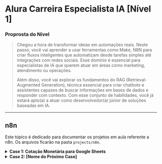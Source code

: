 # Alura Carreira Especialista IA [Nível 1]

### Proprosta do Nível
> Chegou a hora de transformar ideias em automações reais. Neste passo, você vai aprender a usar ferramentas como Make, N8N para criar fluxos inteligentes que automatizam desde tarefas simples até integrações com redes sociais. Esse domínio é essencial para especialistas de IA que querem atuar em áreas como marketing, atendimento ou operações.
>
> Além disso, você vai explorar os fundamentos do RAG (Retrieval-Augmented Generation), técnica essencial para criar chatbots e assistentes capazes de buscar informações em bases de dados e responder com contexto. Com esse conjunto de habilidades, você já estará apto(a) a atuar como desenvolvedor(a) júnior de soluções baseadas em IA.

---

## n8n

Este tópico é dedicado para documentar os projetos em aula referente a n8n.
Os arquivos ficarão na pasta `projects/n8n`.

<details>
<summary><strong>Case 1: Cotação Monetária para Google Sheets</strong></summary>

**Objetivo:** Consumir uma API de cotação monetária e armazenar os dados em um banco de dados (Google Sheets).

* **API Utilizada:** [AwesomeAPI](https://economia.awesomeapi.com.br/)
* **Destino:** Google Sheets

#### Estrutura do Workflow

`Trigger Click Manual` -> `Requisição HTTPS` -> `Tratamento/Seleção dos Dados` -> `Registro no Google Sheets`

#### Workflow Visual

![Workflow N8N Case 1](https://github.com/user-attachments/assets/251b3699-f8a6-42f3-8749-cafa24aec0ce)

#### Aprendizados

* A utilizar o nó do Google Sheets no N8N para adicionar dados a uma planilha.
* A configurar o fluxo de autenticação do N8N com o Google Drive via OAuth 2.
* A criar e nomear uma planilha no Google Sheets para integrar dados do workflow.
* A mapear dados do workflow para colunas específicas em uma planilha.
* A configurar um gatilho no N8N que inicia um fluxo ao receber e-mails no Gmail.
* A integrar o N8N com uma API usando o nó HTTP Request para manipulação de dados.
* A extrair e processar informações de e-mails recebidos com o N8N.
* A utilizar um nó de configuração para filtrar e renomear dados extraídos.

</details>

<details>
<summary><strong>Case 2: [Nome do Próximo Case]</strong></summary>

</details>
